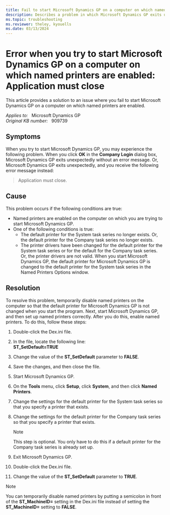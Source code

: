 ```yaml
---
title: Fail to start Microsoft Dynamics GP on a computer on which named printers are enabled 
description: Describes a problem in which Microsoft Dynamics GP exits unexpectedly while you are trying to start it. This problem occurs when named printers are enabled. Describes how to resolve the problem.
ms.topic: troubleshooting
ms.reviewer: theley, kyouells
ms.date: 03/13/2024
---
```

# Error when you try to start Microsoft Dynamics GP on a computer on which named printers are enabled: Application must close

This article provides a solution to an issue where you fail to start Microsoft Dynamics GP on a computer on which named printers are enabled.

_Applies to:_ &nbsp; Microsoft Dynamics GP  
_Original KB number:_ &nbsp; 909739

## Symptoms

When you try to start Microsoft Dynamics GP, you may experience the following problem. When you click **OK** in the **Company Login** dialog box, Microsoft Dynamics GP exits unexpectedly without an error message. Or, Microsoft Dynamics GP exits unexpectedly, and you receive the following error message instead:

> Application must close.

## Cause

This problem occurs if the following conditions are true:

- Named printers are enabled on the computer on which you are trying to start Microsoft Dynamics GP.
- One of the following conditions is true:
  - The default printer for the System task series no longer exists. Or, the default printer for the Company task series no longer exists.
  - The printer drivers have been changed for the default printer for the System task series or for the default for the Company task series. Or, the printer drivers are not valid. When you start Microsoft Dynamics GP, the default printer for Microsoft Dynamics GP is changed to the default printer for the System task series in the Named Printers Options window.

## Resolution

To resolve this problem, temporarily disable named printers on the computer so that the default printer for Microsoft Dynamics GP is not changed when you start the program. Next, start Microsoft Dynamics GP, and then set up named printers correctly. After you do this, enable named printers. To do this, follow these steps:

1. Double-click the Dex.ini file.
2. In the file, locate the following line:  
    **ST_SetDefault=TRUE**

3. Change the value of the **ST_SetDefault** parameter to **FALSE**.
4. Save the changes, and then close the file.
5. Start Microsoft Dynamics GP.
6. On the **Tools** menu, click **Setup**, click **System**, and then click **Named Printers**.
7. Change the settings for the default printer for the System task series so that you specify a printer that exists.
8. Change the settings for the default printer for the Company task series so that you specify a printer that exists.

    > [!NOTE]
    > This step is optional. You only have to do this if a default printer for the Company task series is already set up.

9. Exit Microsoft Dynamics GP.
10. Double-click the Dex.ini file.
11. Change the value of the **ST_SetDefault** parameter to **TRUE**.

> [!NOTE]
> You can temporarily disable named printers by putting a semicolon in front of the **ST_MachineID=** setting in the Dex.ini file instead of setting the **ST_MachineID=** setting to **FALSE**.
